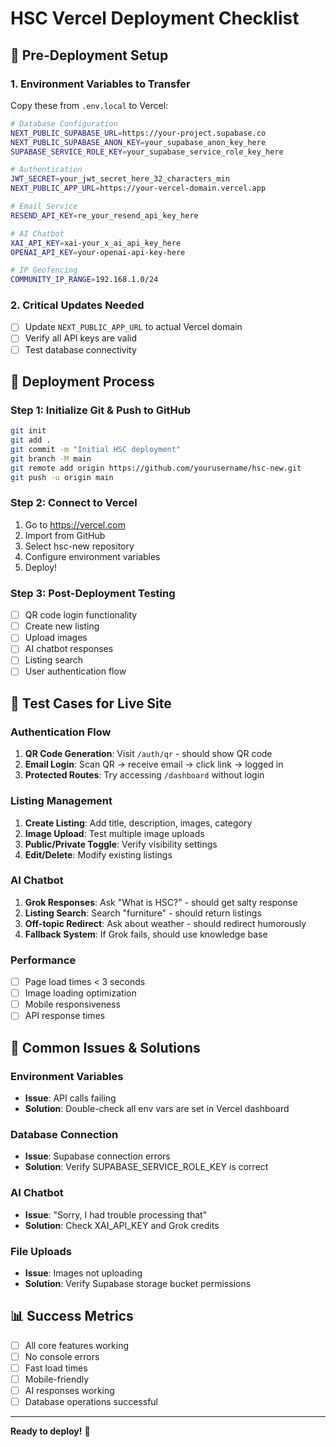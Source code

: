 # HSC Vercel Deployment Checklist

## 🚀 Pre-Deployment Setup

### 1. Environment Variables to Transfer
Copy these from `.env.local` to Vercel:

```bash
# Database Configuration
NEXT_PUBLIC_SUPABASE_URL=https://your-project.supabase.co
NEXT_PUBLIC_SUPABASE_ANON_KEY=your_supabase_anon_key_here
SUPABASE_SERVICE_ROLE_KEY=your_supabase_service_role_key_here

# Authentication
JWT_SECRET=your_jwt_secret_here_32_characters_min
NEXT_PUBLIC_APP_URL=https://your-vercel-domain.vercel.app

# Email Service
RESEND_API_KEY=re_your_resend_api_key_here

# AI Chatbot
XAI_API_KEY=xai-your_x_ai_api_key_here
OPENAI_API_KEY=your-openai-api-key-here

# IP Geofencing
COMMUNITY_IP_RANGE=192.168.1.0/24
```

### 2. Critical Updates Needed
- [ ] Update `NEXT_PUBLIC_APP_URL` to actual Vercel domain
- [ ] Verify all API keys are valid
- [ ] Test database connectivity

## 🔧 Deployment Process

### Step 1: Initialize Git & Push to GitHub
```bash
git init
git add .
git commit -m "Initial HSC deployment"
git branch -M main
git remote add origin https://github.com/yourusername/hsc-new.git
git push -u origin main
```

### Step 2: Connect to Vercel
1. Go to https://vercel.com
2. Import from GitHub
3. Select hsc-new repository
4. Configure environment variables
5. Deploy!

### Step 3: Post-Deployment Testing
- [ ] QR code login functionality
- [ ] Create new listing
- [ ] Upload images
- [ ] AI chatbot responses
- [ ] Listing search
- [ ] User authentication flow

## 🧪 Test Cases for Live Site

### Authentication Flow
1. **QR Code Generation**: Visit `/auth/qr` - should show QR code
2. **Email Login**: Scan QR → receive email → click link → logged in
3. **Protected Routes**: Try accessing `/dashboard` without login

### Listing Management
1. **Create Listing**: Add title, description, images, category
2. **Image Upload**: Test multiple image uploads
3. **Public/Private Toggle**: Verify visibility settings
4. **Edit/Delete**: Modify existing listings

### AI Chatbot
1. **Grok Responses**: Ask "What is HSC?" - should get salty response
2. **Listing Search**: Search "furniture" - should return listings
3. **Off-topic Redirect**: Ask about weather - should redirect humorously
4. **Fallback System**: If Grok fails, should use knowledge base

### Performance
- [ ] Page load times < 3 seconds
- [ ] Image loading optimization
- [ ] Mobile responsiveness
- [ ] API response times

## 🚨 Common Issues & Solutions

### Environment Variables
- **Issue**: API calls failing
- **Solution**: Double-check all env vars are set in Vercel dashboard

### Database Connection
- **Issue**: Supabase connection errors
- **Solution**: Verify SUPABASE_SERVICE_ROLE_KEY is correct

### AI Chatbot
- **Issue**: "Sorry, I had trouble processing that"
- **Solution**: Check XAI_API_KEY and Grok credits

### File Uploads
- **Issue**: Images not uploading
- **Solution**: Verify Supabase storage bucket permissions

## 📊 Success Metrics
- [ ] All core features working
- [ ] No console errors
- [ ] Fast load times
- [ ] Mobile-friendly
- [ ] AI responses working
- [ ] Database operations successful

---

**Ready to deploy!** 🎉 